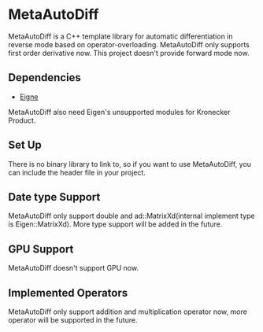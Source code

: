 # MetaAutoDiff
MetaAutoDiff is a C++ template library for automatic differentiation in reverse mode based on operator-overloading. MetaAutoDiff only supports first order derivative now. This project doesn't provide forward mode now.

## Dependencies
- [Eigne](http://eigen.tuxfamily.org/index.php?title=Main_Page)

MetaAutoDiff also need Eigen's unsupported modules for Kronecker Product.

## Set Up
There is no binary library to link to, so if you want to use MetaAutoDiff, you can include the header file in your project.

## Date type Support
MetaAutoDiff only support double and ad::MatrixXd(internal implement type is Eigen::MatrixXd). More type support will be added in the future.

## GPU Support
MetaAutoDiff doesn't support GPU now.

## Implemented Operators
MetaAutoDiff only support addition and multiplication operator now, more operator will be supported in the future.

